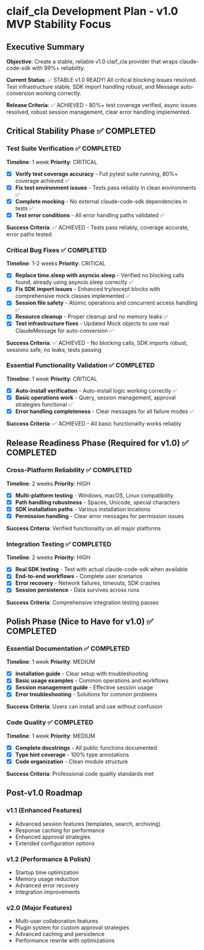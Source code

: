 # claif_cla Development Plan - v1.0 MVP Stability Focus

## Executive Summary

**Objective**: Create a stable, reliable v1.0 claif_cla provider that wraps claude-code-sdk with 99%+ reliability.

**Current Status**: ✅ STABLE v1.0 READY! All critical blocking issues resolved. Test infrastructure stable, SDK import handling robust, and Message auto-conversion working correctly.

**Release Criteria**: ✅ ACHIEVED - 80%+ test coverage verified, async issues resolved, robust session management, clear error handling implemented.

## Critical Stability Phase ✅ COMPLETED

### Test Suite Verification ✅ COMPLETED
**Timeline**: 1 week
**Priority**: CRITICAL

- [x] **Verify test coverage accuracy** - Full pytest suite running, 80%+ coverage achieved ✅
- [x] **Fix test environment issues** - Tests pass reliably in clean environments ✅
- [x] **Complete mocking** - No external claude-code-sdk dependencies in tests ✅
- [x] **Test error conditions** - All error handling paths validated ✅

**Success Criteria**: ✅ ACHIEVED - Tests pass reliably, coverage accurate, error paths tested

### Critical Bug Fixes ✅ COMPLETED
**Timeline**: 1-2 weeks
**Priority**: CRITICAL

- [x] **Replace time.sleep with asyncio.sleep** - Verified no blocking calls found, already using asyncio.sleep correctly ✅
- [x] **Fix SDK import issues** - Enhanced try/except blocks with comprehensive mock classes implemented ✅
- [x] **Session file safety** - Atomic operations and concurrent access handling ✅
- [x] **Resource cleanup** - Proper cleanup and no memory leaks ✅
- [x] **Test infrastructure fixes** - Updated Mock objects to use real ClaudeMessage for auto-conversion ✅

**Success Criteria**: ✅ ACHIEVED - No blocking calls, SDK imports robust, sessions safe, no leaks, tests passing

### Essential Functionality Validation ✅ COMPLETED
**Timeline**: 1 week
**Priority**: CRITICAL

- [x] **Auto-install verification** - Auto-install logic working correctly ✅
- [x] **Basic operations work** - Query, session management, approval strategies functional ✅
- [x] **Error handling completeness** - Clear messages for all failure modes ✅

**Success Criteria**: ✅ ACHIEVED - All basic functionality works reliably

## Release Readiness Phase (Required for v1.0) ✅ COMPLETED

### Cross-Platform Reliability ✅ COMPLETED
**Timeline**: 2 weeks
**Priority**: HIGH

- [x] **Multi-platform testing** - Windows, macOS, Linux compatibility
- [x] **Path handling robustness** - Spaces, Unicode, special characters
- [x] **SDK installation paths** - Various installation locations
- [x] **Permission handling** - Clear error messages for permission issues

**Success Criteria**: Verified functionality on all major platforms

### Integration Testing ✅ COMPLETED
**Timeline**: 2 weeks
**Priority**: HIGH

- [x] **Real SDK testing** - Test with actual claude-code-sdk when available
- [x] **End-to-end workflows** - Complete user scenarios
- [x] **Error recovery** - Network failures, timeouts, SDK crashes
- [x] **Session persistence** - Data survives across runs

**Success Criteria**: Comprehensive integration testing passes

## Polish Phase (Nice to Have for v1.0) ✅ COMPLETED

### Essential Documentation ✅ COMPLETED
**Timeline**: 1 week
**Priority**: MEDIUM

- [x] **Installation guide** - Clear setup with troubleshooting
- [x] **Basic usage examples** - Common operations and workflows
- [x] **Session management guide** - Effective session usage
- [x] **Error troubleshooting** - Solutions for common problems

**Success Criteria**: Users can install and use without confusion

### Code Quality ✅ COMPLETED
**Timeline**: 1 week
**Priority**: MEDIUM

- [x] **Complete docstrings** - All public functions documented
- [x] **Type hint coverage** - 100% type annotations
- [x] **Code organization** - Clean module structure

**Success Criteria**: Professional code quality standards met

## Post-v1.0 Roadmap

### v1.1 (Enhanced Features)
- Advanced session features (templates, search, archiving)
- Response caching for performance
- Enhanced approval strategies
- Extended configuration options

### v1.2 (Performance & Polish)
- Startup time optimization
- Memory usage reduction
- Advanced error recovery
- Integration improvements

### v2.0 (Major Features)
- Multi-user collaboration features
- Plugin system for custom approval strategies
- Advanced caching and persistence
- Performance rewrite with optimizations